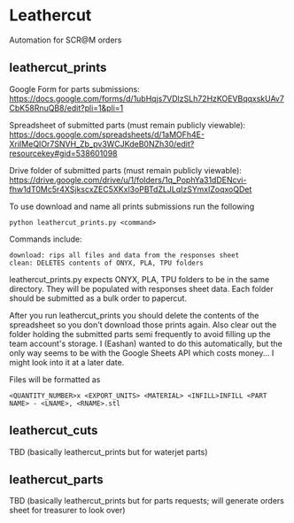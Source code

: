 # Leathercut
Automation for SCR@M orders

## leathercut_prints
Google Form for parts submissions: 
https://docs.google.com/forms/d/1ubHqjs7VDlzSLh72HzKOEVBqqxskUAv7CbK58RnuQB8/edit?pli=1&pli=1

Spreadsheet of submitted parts (must remain publicly viewable): 
https://docs.google.com/spreadsheets/d/1aMOFh4E-XriIMeQIOr7SNVH_Zb_pv3WCJKdeB0NZh30/edit?resourcekey#gid=538601098

Drive folder of submitted parts (must remain publicly viewable):
https://drive.google.com/drive/u/1/folders/1q_PophYa31dDENcvi-fhw1dT0Mc5r4XSjkscxZEC5XKxl3oPBTdZLJLqIzSYmxIZoqxoQDet

To use download and name all prints submissions run the following
```
python leathercut_prints.py <command>
```
Commands include:
```
download: rips all files and data from the responses sheet
clean: DELETES contents of ONYX, PLA, TPU folders
```

leathercut_prints.py expects ONYX, PLA, TPU folders to be in the same directory. They will be populated with responses sheet data. Each folder should be submitted as a bulk order to papercut.

After you run leathercut_prints you should delete the contents of the spreadsheet so you don't download those prints again. Also clear out the folder holding the submitted parts semi frequently to avoid filling up the team account's storage. I (Eashan) wanted to do this automatically, but the only way seems to be with the Google Sheets API which costs money... I might look into it at a later date.

Files will be formatted as 
```
<QUANTITY_NUMBER>x <EXPORT_UNITS> <MATERIAL> <INFILL>INFILL <PART NAME> - <LNAME>, <RNAME>.stl
```

## leathercut_cuts
TBD (basically leathercut_prints but for waterjet parts)

## leathercut_parts
TBD (basically leathercut_prints but for parts requests; will generate orders sheet for treasurer to look over)